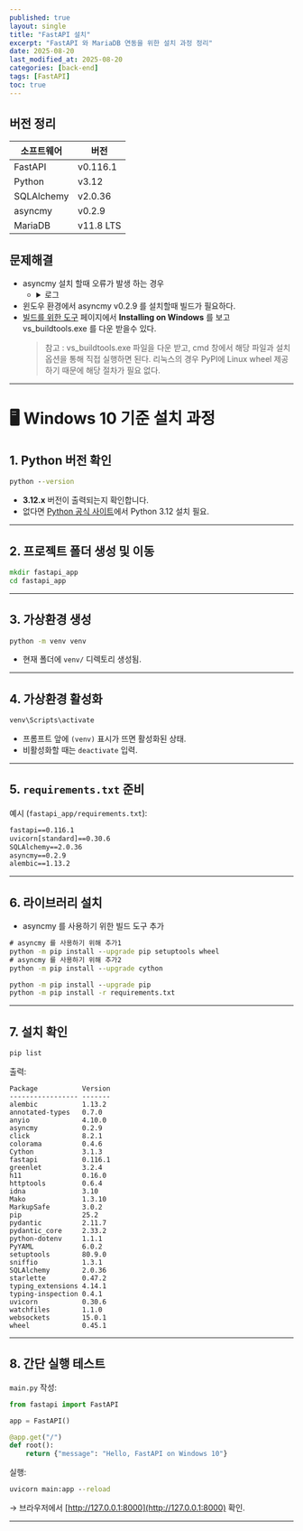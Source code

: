 ```yaml
---
published: true
layout: single
title: "FastAPI 설치"
excerpt: "FastAPI 와 MariaDB 연동을 위한 설치 과정 정리"
date: 2025-08-20
last_modified_at: 2025-08-20
categories: [back-end]
tags: [FastAPI]
toc: true
---
```


## 버전 정리

| 소프트웨어 | 버전      |
| ---------- | --------- |
| FastAPI    | v0.116.1  |
| Python     | v3.12     |
| SQLAlchemy | v2.0.36   |
| asyncmy    | v0.2.9    |
| MariaDB    | v11.8 LTS |


## 문제해결
- asyncmy 설치 할때 오류가 발생 하는 경우
  - <details>
    <summary>로그</summary>
    <pre>
      Building wheels for collected packages: asyncmy
      Building wheel for asyncmy (pyproject.toml) ... error
      error: subprocess-exited-with-error
    
      × Building wheel for asyncmy (pyproject.toml) did not run successfully.
      │ exit code: 1
      중략...
      
      building 'asyncmy.charset' extension
      error: Microsoft Visual C++ 14.0 or greater is required. Get it with "Microsoft C++ Build Tools": https://visualstudio.microsoft.com/visual-cpp-build-tools/
      
      중략...
      
      note: This error originates from a subprocess, and is likely not a problem with pip.
      ERROR: Failed building wheel for asyncmy
      Failed to build asyncmy
      error: failed-wheel-build-for-install
      × Failed to build installable wheels for some pyproject.toml based projects
        ╰─> asyncmy
    </pre>
    </details>
- 윈도우 환경에서 asyncmy v0.2.9 를 설치할때 빌드가 필요하다.
- [빌드를 위한 도구](https://pypi.org/project/asyncmy/) 페이지에서 **Installing on Windows** 를 보고 vs_buildtools.exe 를 다운 받을수 있다.
  > 참고 : vs_buildtools.exe 파일을 다운 받고, cmd 창에서 해당 파일과 설치 옵션을 통해 직접 실행하면 된다.
  > 리눅스의 경우 PyPI에 Linux wheel 제공하기 때문에 해당 절차가 필요 없다.

---

# 🖥 Windows 10 기준 설치 과정

## 1. Python 버전 확인

```cmd
python --version
```

* **3.12.x** 버전이 출력되는지 확인합니다.
* 없다면 [Python 공식 사이트](https://www.python.org/downloads/windows/)에서 Python 3.12 설치 필요.

---

## 2. 프로젝트 폴더 생성 및 이동

```cmd
mkdir fastapi_app
cd fastapi_app
```

---

## 3. 가상환경 생성

```cmd
python -m venv venv
```

* 현재 폴더에 `venv/` 디렉토리 생성됨.

---

## 4. 가상환경 활성화

```cmd
venv\Scripts\activate
```

* 프롬프트 앞에 `(venv)` 표시가 뜨면 활성화된 상태.
* 비활성화할 때는 `deactivate` 입력.

---

## 5. `requirements.txt` 준비

예시 (`fastapi_app/requirements.txt`):

```txt
fastapi==0.116.1
uvicorn[standard]==0.30.6
SQLAlchemy==2.0.36
asyncmy==0.2.9
alembic==1.13.2
```

---

## 6. 라이브러리 설치
- asyncmy 를 사용하기 위한 빌드 도구 추가

```cmd
# asyncmy 를 사용하기 위해 추가1
python -m pip install --upgrade pip setuptools wheel
# asyncmy 를 사용하기 위해 추가2
python -m pip install --upgrade cython

python -m pip install --upgrade pip
python -m pip install -r requirements.txt
```

---

## 7. 설치 확인

```cmd
pip list
```

출력:

```
Package           Version
----------------- -------
alembic           1.13.2
annotated-types   0.7.0
anyio             4.10.0
asyncmy           0.2.9
click             8.2.1
colorama          0.4.6
Cython            3.1.3
fastapi           0.116.1
greenlet          3.2.4
h11               0.16.0
httptools         0.6.4
idna              3.10
Mako              1.3.10
MarkupSafe        3.0.2
pip               25.2
pydantic          2.11.7
pydantic_core     2.33.2
python-dotenv     1.1.1
PyYAML            6.0.2
setuptools        80.9.0
sniffio           1.3.1
SQLAlchemy        2.0.36
starlette         0.47.2
typing_extensions 4.14.1
typing-inspection 0.4.1
uvicorn           0.30.6
watchfiles        1.1.0
websockets        15.0.1
wheel             0.45.1
```

---

## 8. 간단 실행 테스트
`main.py` 작성:

```python
from fastapi import FastAPI

app = FastAPI()

@app.get("/")
def root():
    return {"message": "Hello, FastAPI on Windows 10"}
```

실행:

```cmd
uvicorn main:app --reload
```

→ 브라우저에서 [http://127.0.0.1:8000](http://127.0.0.1:8000) 확인.

---
